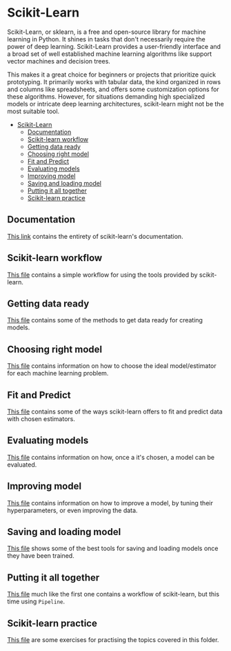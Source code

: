 # Scikit-Learn

Scikit-Learn, or sklearn, is a free and open-source library for machine learning in Python. It shines in tasks that don't necessarily require the power of deep learning. Scikit-Learn provides a user-friendly interface and a broad set of well established machine learning algorithms like support vector machines and decision trees.

This makes it a great choice for beginners or projects that prioritize quick prototyping. It primarily works with tabular data, the kind organized in rows and columns like spreadsheets, and offers some customization options for these algorithms. However, for situations demanding high specialized models or intricate deep learning architectures, scikit-learn might not be the most suitable tool.

- [Scikit-Learn](#scikit-learn)
  - [Documentation](#documentation)
  - [Scikit-learn workflow](#scikit-learn-workflow)
  - [Getting data ready](#getting-data-ready)
  - [Choosing right model](#choosing-right-model)
  - [Fit and Predict](#fit-and-predict)
  - [Evaluating models](#evaluating-models)
  - [Improving model](#improving-model)
  - [Saving and loading model](#saving-and-loading-model)
  - [Putting it all together](#putting-it-all-together)
  - [Scikit-learn practice](#scikit-learn-practice)

## Documentation

[This link](https://scikit-learn.org/stable/) contains the entirety of scikit-learn's documentation.

## Scikit-learn workflow

[This file](notebooks/0-scikit-learn_workflow.ipynb) contains a simple workflow for using the tools provided by scikit-learn.

## Getting data ready

[This file](notebooks/1-getting_data_ready.ipynb) contains some of the methods to get data ready for creating models.

## Choosing right model

[This file](notebooks/2-choosing_right_model.ipynb) contains information on how to choose the ideal model/estimator for each machine learning problem.

## Fit and Predict

[This file](notebooks/3-fit_predict.ipynb) contains some of the ways scikit-learn offers to fit and predict data with chosen estimators.

## Evaluating models

[This file](notebooks/4-evaluating_model.ipynb) contains information on how, once a it's chosen, a model can be evaluated.

## Improving model

[This file](notebooks/5-improving_model.ipynb) contains information on how to improve a model, by tuning their hyperparameters, or even improving the data.

## Saving and loading model

[This file](notebooks/6-saving_loading_model.ipynb) shows some of the best tools for saving and loading models once they have been trained.

## Putting it all together

[This file](notebooks/7-all_together.ipynb) much like the first one contains a workflow of scikit-learn, but this time using `Pipeline`.

## Scikit-learn practice

[This file](notebooks/scikit-learn_practice.ipynb) are some exercises for practising the topics covered in this folder.
